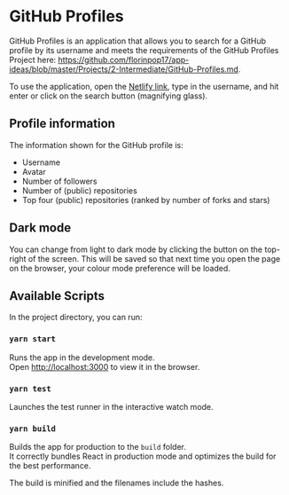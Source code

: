 # GitHub Profiles

GitHub Profiles is an application that allows you to search for a GitHub profile by its username and meets the requirements of the GitHub Profiles Project here: https://github.com/florinpop17/app-ideas/blob/master/Projects/2-Intermediate/GitHub-Profiles.md.

To use the application, open the [Netlify link](https://master--leafy-bavarois-0c0d31.netlify.app/), 
type in the username, and hit enter or click on the search button (magnifying glass).

## Profile information

The information shown for the GitHub profile is:
* Username
* Avatar
* Number of followers
* Number of (public) repositories
* Top four (public) repositories (ranked by number of forks and stars)

## Dark mode

You can change from light to dark mode by clicking the button on the top-right of
the screen. This will be saved so that next time you open the page on the browser, your
colour mode preference will be loaded.

## Available Scripts

In the project directory, you can run:

### `yarn start`

Runs the app in the development mode.\
Open [http://localhost:3000](http://localhost:3000) to view it in the browser.

### `yarn test`

Launches the test runner in the interactive watch mode.

### `yarn build`

Builds the app for production to the `build` folder.\
It correctly bundles React in production mode and optimizes the build for the best performance.

The build is minified and the filenames include the hashes.
